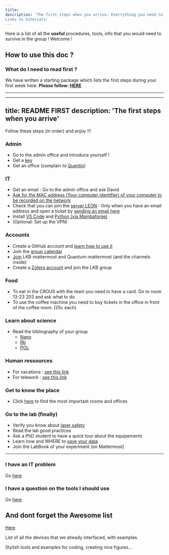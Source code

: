```yaml
--- 
title: 
description: 'The first steps when you arrive. Everrything you need to know when you arrive (basic info).
Links to tutorials'
---
```


<alert type="success">
Here is a list of all the <strong>useful</strong> procedures, tools, info that you would need to survive in the group ! Welcome !
</alert>

## How to use this doc ?
### What do I need to read first ? 
We have written a starting package which lists the first steps during your first week here.
**Please follow: [HERE](/starting-package/starting)** 

---
---
title: README FIRST
description: 'The first steps when you arrive'
---
<alert type="success">
Follow these steps (in order) and enjoy !!!
</alert>

### Admin

- Go to the admin office and introduce yourself !
- Get a [key](/general/admin#obtain-a-kaba-key)
- Get an office (complain to [Quentin](mailto:quentin.glorieux@lkb.upmc.fr))

### IT

- Get an email : Go to the admin office and ask David
- [Ask for the MAC address (Your computer identifier) of your computer to be recorded on the network](/general/computers_and_network#adding-a-computer-to-the-network)
- Check that you can join the [server LEON](/general/computers_and_network#map-a-network-drive-%EF%B8%8Fyou-need-a-lkb-email-account) : Only when you have an email address and open a ticket by [sending an email here](mailto:support@lkb.upmc.fr)
- Install [VS Code](/general/tools#vs-code) and [Python (via Mambaforge)](/general/tools#python)
- (Optional: Set up the VPN)

### Accounts

- Create a GitHub account and [learn how to use it](/general/tools#github)
- Join the [group calendar](/general/tools#google-calendar)
- [Join](/general/tools#mattermost) LKB-mattermost and Quantum-mattermost (and the channels inside)
- Create a [Zotero account](/general/tools#zotero) and join the LKB group

### Food

- To eat in the CROUS with the team you need to have a card. Go to room 13-23 203 and ask what to do.
- To use the coffee machine you need to buy tickets in the office in front of the coffee room. (25c each)

### Learn about science

- Read the bibliography of your group
  - [Nano](https://www.zotero.org/groups/4622968/quantumopticslkb/collections/IAUAIBQN)
  - [Rb](https://www.zotero.org/groups/4622968/quantumopticslkb/collections/A6ZSVQFJ)
  - [POL](https://www.zotero.org/groups/4622968/quantumopticslkb/collections/3G4A4BHI)

### Human ressources

- For vacations : [see this link](/general/admin#go-on-vacation)
- For telework : [see this link](/general/admin#telework)

### Get to know the place

- Click [here](/general/admin#rooms-locations) to find the most important rooms and offices


### Go to the lab (finally)

- Verify you know about [laser safety](https://www.dgdr.cnrs.fr/sst/CNPS/guides/doc/lasers/Guide%20Risque%20lies%20aux%20lasers%20v11-2019.pdf)
- Read the lab good practices
- Ask a PhD student to have a quick tour about the equipements
- Learn how and WHERE to [save your data](/general/data_organisation)
- Join the LabBook of your experiment (on Mattermost)
---

### I have an IT problem
Go [here]()

### I have a question on the tools I should use
Go [here]()

## And dont forget the Awesome list
[Here](https://github.com/Quantum-Optics-LKB/awesome_list)

List of all the devices that we already interfaced, with examples.

Stylish tools and examples for coding, creating nice figures...